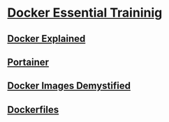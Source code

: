 # [Docker Essential Traininig](https://www.linkedin.com/learning/docker-essential-training/diving-deeper-into-docker?resume=false)

## [Docker Explained](./notes/01_define/note.md)

## [Portainer](./notes/02_install/note.md)

## [Docker Images Demystified](./notes/03_images/note.md)

## [Dockerfiles](./notes/04_dockerfiles/note.md)
